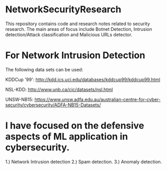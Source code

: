 # NetworkSecurityResearch

This repository contains code and research notes related to security research.
The main areas of focus include Botnet Detection, Intrusion detection/Attack classification and Malicious URLs detector.

# For Network Intrusion Detection
The following data sets can be used:

KDDCup '99': http://kdd.ics.uci.edu/databases/kddcup99/kddcup99.html

NSL-KDD: http://www.unb.ca/cic/datasets/nsl.html

UNSW-NB15: https://www.unsw.adfa.edu.au/australian-centre-for-cyber-security/cybersecurity/ADFA-NB15-Datasets/

# I have focused on the defensive aspects of ML application in cybersecurity.

1.) Network Intrusion detection
2.) Spam detection.
3.) Anomaly detection.



